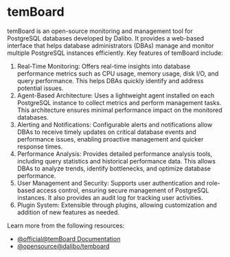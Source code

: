 # temBoard

temBoard is an open-source monitoring and management tool for PostgreSQL databases developed by Dalibo. It provides a web-based interface that helps database administrators (DBAs) manage and monitor multiple PostgreSQL instances efficiently. Key features of temBoard include:

1.	Real-Time Monitoring: Offers real-time insights into database performance metrics such as CPU usage, memory usage, disk I/O, and query performance. This helps DBAs quickly identify and address potential issues.
2.	Agent-Based Architecture: Uses a lightweight agent installed on each PostgreSQL instance to collect metrics and perform management tasks. This architecture ensures minimal performance impact on the monitored databases.
3.	Alerting and Notifications: Configurable alerts and notifications allow DBAs to receive timely updates on critical database events and performance issues, enabling proactive management and quicker response times.
4.	Performance Analysis: Provides detailed performance analysis tools, including query statistics and historical performance data. This allows DBAs to analyze trends, identify bottlenecks, and optimize database performance.
5.	User Management and Security: Supports user authentication and role-based access control, ensuring secure management of PostgreSQL instances. It also provides an audit log for tracking user activities.
6.	Plugin System: Extensible through plugins, allowing customization and addition of new features as needed.

Learn more from the following resources:

- [@official@temBoard Documentation](https://temboard.readthedocs.io/en/v8/)
- [@opensource@dalibo/temboard](https://github.com/dalibo/temboard)